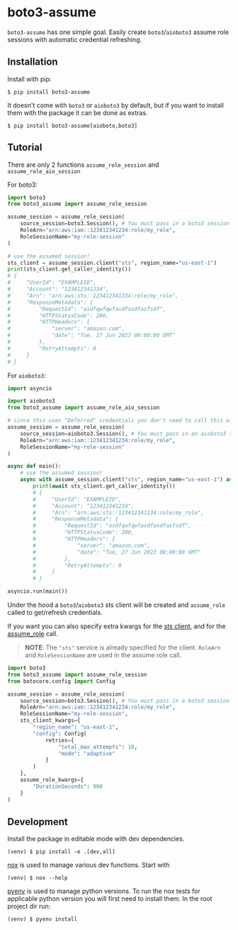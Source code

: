 # boto3-assume


`boto3-assume` has one simple goal. Easily create `boto3`/`aioboto3` assume role sessions with automatic credential refreshing.


## Installation

Install with pip:

```text
$ pip install boto3-assume
```

It doesn't come with `boto3` or `aioboto3` by default, 
but if you want to install them with the package it can be done as extras.

```text
$ pip install boto3-assume[aioboto,boto3]
```


## Tutorial

There are only 2 functions `assume_role_session` and `assume_role_aio_session`

For boto3:

```python
import boto3
from boto3_assume import assume_role_session

assume_session = assume_role_session(
    source_session=boto3.Session(), # You must pass in a boto3 session that automatically refreshes!
    RoleArn="arn:aws:iam::123412341234:role/my_role",
    RoleSessionName="my-role-session"
)

# use the assumed session!
sts_client = assume_session.client("sts", region_name="us-east-1")
print(sts_client.get_caller_identity())
# {
#     "UserId": "EXAMPLEID", 
#     "Account": "123412341234", 
#     "Arn": "arn:aws:sts::123412341234:role/my_role", 
#     "ResponseMetadata": {
#         "RequestId": "asdfqwfqwfasdfasdfasfsdf", 
#         "HTTPStatusCode": 200, 
#         "HTTPHeaders": {
#             "server": "amazon.com", 
#             "date": "Tue, 27 Jun 2023 00:00:00 GMT"
#         }, 
#         "RetryAttempts": 0
#     }
# }
```

For `aioboto3`:

```python
import asyncio

import aioboto3
from boto3_assume import assume_role_aio_session

# since this uses "Deferred" credentials you don't need to call this within a coroutine or context manager
assume_session = assume_role_session(
    source_session=aioboto3.Session(), # You must pass in an aioboto3 session that automatically refreshes!
    RoleArn="arn:aws:iam::123412341234:role/my_role",
    RoleSessionName="my-role-session"
)

async def main():
    # use the assumed session!
    async with assume_session.client("sts", region_name="us-east-1") as sts_client:
        print(await sts_client.get_caller_identity())
        # {
        #     "UserId": "EXAMPLEID", 
        #     "Account": "123412341234", 
        #     "Arn": "arn:aws:sts::123412341234:role/my_role", 
        #     "ResponseMetadata": {
        #         "RequestId": "asdfqwfqwfasdfasdfasfsdf", 
        #         "HTTPStatusCode": 200, 
        #         "HTTPHeaders": {
        #             "server": "amazon.com", 
        #             "date": "Tue, 27 Jun 2023 00:00:00 GMT"
        #         }, 
        #         "RetryAttempts": 0
        #     }
        # }

asyncio.run(main())
```

Under the hood a `boto3`/`aioboto3` sts client will be created and `assume_role` called to get/refresh credentials.

If you want you can also specify extra kwargs for the [sts client](https://boto3.amazonaws.com/v1/documentation/api/latest/reference/core/session.html#boto3.session.Session.client), and for the [assume_role](https://boto3.amazonaws.com/v1/documentation/api/latest/reference/services/sts/client/assume_role.html) call.


> **NOTE**: The `"sts"` service is already specified for the client. 
`RoleArn` and `RoleSessionName` are used in the assume role call. 

```python
import boto3
from boto3_assume import assume_role_session
from botocore.config import Config

assume_session = assume_role_session(
    source_session=boto3.Session(), # You must pass in a boto3 session that automatically refreshes!
    RoleArn="arn:aws:iam::123412341234:role/my_role",
    RoleSessionName="my-role-session",
    sts_client_kwargs={
        "region_name": "us-east-1",
        "config": Config(
            retries={
                "total_max_attempts": 10,
                "mode": "adaptive"
            }
        )
    },
    assume_role_kwargs={
        "DurationSeconds": 900
    }
)
```

## Development

Install the package in editable mode with dev dependencies.

```text
(venv) $ pip install -e .[dev,all]
```

[nox](https://nox.thea.codes/en/stable/) is used to manage various dev functions.
Start with

```text
(venv) $ nox --help
```

[pyenv](https://github.com/pyenv/pyenv) is used to manage python versions. 
To run the nox tests for applicable python version you will first need to install them. 
In the root project dir run:

```text
(venv) $ pyenv install
```
